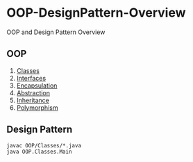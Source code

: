 # OOP-DesignPattern-Overview
OOP and Design Pattern Overview

## OOP
1. [Classes](OOP/Classes)
2. [Interfaces](OOP/Interfaces)
3. [Encapsulation](OOP/Encapsulation)
4. [Abstraction](OOP/Abstraction)
5. [Inheritance](OOP/Inheritance)
6. [Polymorphism](OOP/Polymorphism)

## Design Pattern
```
javac OOP/Classes/*.java
java OOP.Classes.Main
```